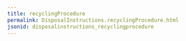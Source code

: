 ```yaml
---
title: recyclingProcedure
permalink: DisposalInstructions.recyclingProcedure.html
jsonid: disposalinstructions_recyclingprocedure
---
```

